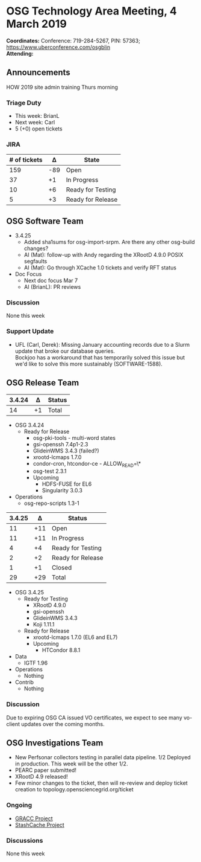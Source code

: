 # OSG Technology Area Meeting,  4 March 2019

**Coordinates:** Conference: 719-284-5267, PIN: 57363; <https://www.uberconference.com/osgblin>  
**Attending:**   


## Announcements

HOW 2019 site admin training Thurs morning  


### Triage Duty

-   This week: BrianL
-   Next week: Carl
-   5 (+0) open tickets


### JIRA

| # of tickets | &Delta; | State             |
|------------ |------- |----------------- |
| 159          | -89     | Open              |
| 37           | +1      | In Progress       |
| 10           | +6      | Ready for Testing |
| 5            | +3      | Ready for Release |


## OSG Software Team

-   3.4.25  
    -   Added sha1sums for osg-import-srpm. Are there any other osg-build changes?
    -   AI (Mat): follow-up with Andy regarding the XRootD 4.9.0 POSIX segfaults
    -   AI (Mat): Go through XCache 1.0 tickets and verify RFT status
-   Doc Focus  
    -   Next doc focus Mar 7
    -   AI (BrianL): PR reviews


### Discussion

None this week  


### Support Update

-   UFL (Carl, Derek): Missing January accounting records due to a Slurm update that broke our database queries.  
    Bockjoo has a workaround that has temporarily solved this issue but we'd like to solve this more sustainably (SOFTWARE-1588).


## OSG Release Team

| 3.4.24 | &Delta; | Status |
|------ |------- |------ |
| 14     | +1      | Total  |

-   OSG 3.4.24  
    -   Ready for Release  
        -   osg-pki-tools - multi-word states
        -   gsi-openssh 7.4p1-2.3
        -   GlideinWMS 3.4.3 (failed?)
        -   xrootd-lcmaps 1.7.0
        -   condor-cron, htcondor-ce - ALLOW<sub>READ</sub>=\\\*
        -   osg-test 2.3.1
        -   Upcoming  
            -   HDFS-FUSE for EL6
            -   Singularity 3.0.3
-   Operations  
    -   osg-repo-scripts 1.3-1

| 3.4.25 | &Delta; | Status            |
|------ |------- |----------------- |
| 11     | +11     | Open              |
| 11     | +11     | In Progress       |
| 4      | +4      | Ready for Testing |
| 2      | +2      | Ready for Release |
| 1      | +1      | Closed            |
| 29     | +29     | Total             |

-   OSG 3.4.25  
    -   Ready for Testing  
        -   XRootD 4.9.0
        -   gsi-openssh
        -   GlideinWMS 3.4.3
        -   Koji 1.11.1
    -   Ready for Release  
        -   xrootd-lcmaps 1.7.0 (EL6 and EL7)
        -   Upcoming  
            -   HTCondor 8.8.1
-   Data  
    -   IGTF 1.96
-   Operations  
    -   Nothing
-   Contrib  
    -   Nothing


### Discussion

Due to expiring OSG CA issued VO certificates, we expect to see many vo-client updates over the coming months.  


## OSG Investigations Team

-   New Perfsonar collectors testing in parallel data pipeline.  1/2 Deployed in production.  This week will be the other 1/2.
-   PEARC paper submitted!
-   XRootD 4.9 released!
-   Few minor changes to the ticket, then will re-review and deploy ticket creation to topology.opensciencegrid.org/ticket


### Ongoing

-   [GRACC Project](https://opensciencegrid.atlassian.net/projects/GRACC)
-   [StashCache Project](http://opensciencegrid.org/docs/data/stashcache/overview/)


### Discussions

None this week
